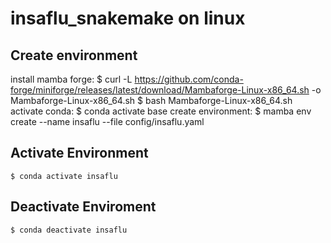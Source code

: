 # insaflu_snakemake on linux

## Create environment 
install mamba forge:
    $ curl -L https://github.com/conda-forge/miniforge/releases/latest/download/Mambaforge-Linux-x86_64.sh -o Mambaforge-Linux-x86_64.sh
    $ bash Mambaforge-Linux-x86_64.sh
activate conda:
    $ conda activate base
create environment:
    $ mamba env create --name insaflu --file config/insaflu.yaml
## Activate Environment 
    $ conda activate insaflu

## Deactivate Enviroment
    $ conda deactivate insaflu